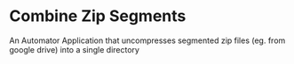 # Combine Zip Segments
An Automator Application that uncompresses segmented zip files (eg. from google drive) into a single directory
